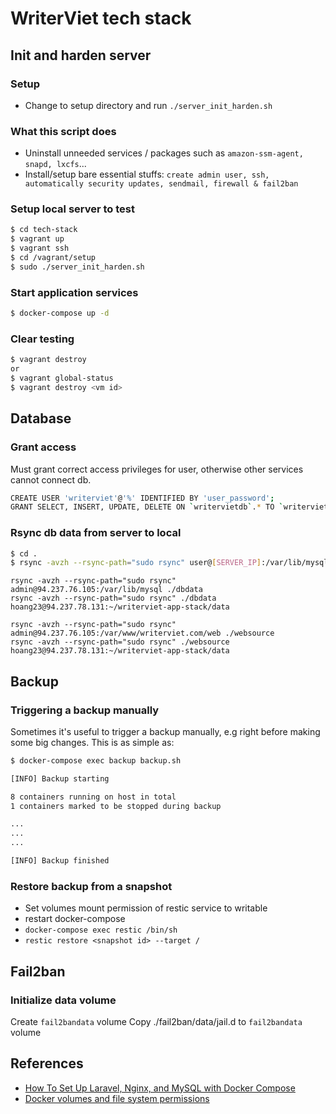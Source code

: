 # WriterViet tech stack

## Init and harden server

### Setup

- Change to setup directory and run `./server_init_harden.sh`

### What this script does

- Uninstall unneeded services / packages such as `amazon-ssm-agent, snapd, lxcfs`...
- Install/setup bare essential stuffs: `create admin user, ssh, automatically security updates, sendmail, firewall & fail2ban`

### Setup local server to test

```bash
$ cd tech-stack
$ vagrant up
$ vagrant ssh
$ cd /vagrant/setup
$ sudo ./server_init_harden.sh
```

### Start application services

```bash
$ docker-compose up -d
```

### Clear testing

```bash
$ vagrant destroy
or
$ vagrant global-status
$ vagrant destroy <vm id>
```

## Database

### Grant access

Must grant correct access privileges for user, otherwise other services cannot connect db.

```bash
CREATE USER 'writerviet'@'%' IDENTIFIED BY 'user_password';
GRANT SELECT, INSERT, UPDATE, DELETE ON `writervietdb`.* TO `writerviet`@`%`;
```

### Rsync db data from server to local

```bash
$ cd .
$ rsync -avzh --rsync-path="sudo rsync" user@[SERVER_IP]:/var/lib/mysql ./dbdata
```

```
rsync -avzh --rsync-path="sudo rsync" admin@94.237.76.105:/var/lib/mysql ./dbdata
rsync -avzh --rsync-path="sudo rsync" ./dbdata hoang23@94.237.78.131:~/writerviet-app-stack/data

rsync -avzh --rsync-path="sudo rsync" admin@94.237.76.105:/var/www/writerviet.com/web ./websource
rsync -avzh --rsync-path="sudo rsync" ./websource hoang23@94.237.78.131:~/writerviet-app-stack/data
```

## Backup

### Triggering a backup manually

Sometimes it's useful to trigger a backup manually, e.g right before making some big changes.
This is as simple as:

```bash
$ docker-compose exec backup backup.sh

[INFO] Backup starting

8 containers running on host in total
1 containers marked to be stopped during backup

...
...
...

[INFO] Backup finished

```

### Restore backup from a snapshot

- Set volumes mount permission of restic service to writable
- restart docker-compose
- `docker-compose exec restic /bin/sh`
- `restic restore <snapshot id> --target /`

## Fail2ban

### Initialize data volume

Create `fail2bandata` volume
Copy ./fail2ban/data/jail.d to `fail2bandata` volume

## References

- [How To Set Up Laravel, Nginx, and MySQL with Docker Compose](https://www.digitalocean.com/community/tutorials/how-to-set-up-laravel-nginx-and-mysql-with-docker-compose)
- [Docker volumes and file system permissions](https://medium.com/@nielssj/docker-volumes-and-file-system-permissions-772c1aee23ca)
